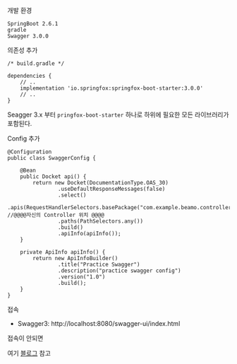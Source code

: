개발 환경

```
SpringBoot 2.6.1
gradle
Swagger 3.0.0
```



의존성 추가

```
/* build.gradle */

dependencies {
    // ..
    implementation 'io.springfox:springfox-boot-starter:3.0.0'
    // ..
}
```

Seagger 3.x 부터 `pringfox-boot-starter` 하나로 하위에 필요한 모든 라이브러리가 포함된다.



Config 추가

```
@Configuration
public class SwaggerConfig {

    @Bean
    public Docket api() {
        return new Docket(DocumentationType.OAS_30)
                .useDefaultResponseMessages(false)
                .select()
                .apis(RequestHandlerSelectors.basePackage("com.example.beamo.controller")) //@@@@자신의 Controller 위치 @@@@
                .paths(PathSelectors.any())
                .build()
                .apiInfo(apiInfo());
    }

    private ApiInfo apiInfo() {
        return new ApiInfoBuilder()
                .title("Practice Swagger")
                .description("practice swagger config")
                .version("1.0")
                .build();
    }
}
```



접속

- Swagger3: http://localhost:8080/swagger-ui/index.html



접속이 안되면

여기 [블로그](https://jackyee.tistory.com/24) 참고


